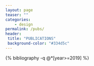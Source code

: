 ```yaml
---
layout: page
teaser: ""
categories:
    - design
permalink: /pubs/
header:
 title: "PUBLICATIONS"
 background-color: "#334d5c"
---
```

{% bibliography  -q @*[year>=2019] %}
